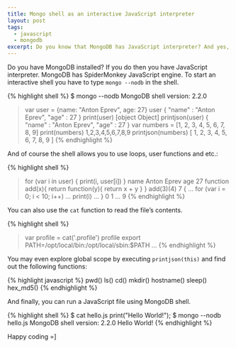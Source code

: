 ```yaml
---
title: Mongo shell as an interactive JavaScript interpreter
layout: post
tags:
  - javascript
  - mongodb
excerpt: Do you know that MongoDB has JavaScript interpreter? And yes, you can use it.
---
```


Do you have MongoDB installed? If you do then you have JavaScript interpreter. MongoDB has SpiderMonkey JavaScript engine. To start an interactive shell you have to type `mongo --nodb` in the shell.

{% highlight shell %}
$ mongo --nodb
MongoDB shell version: 2.2.0
> var user = {name: "Anton Eprev", age: 27}
> user
{ "name" : "Anton Eprev", "age" : 27 }
> print(user)
[object Object]
> printjson(user)
{ "name" : "Anton Eprev", "age" : 27 }
> var numbers = [1, 2, 3, 4, 5, 6, 7, 8, 9]
> print(numbers)
1,2,3,4,5,6,7,8,9
> printjson(numbers)
[ 1, 2, 3, 4, 5, 6, 7, 8, 9 ]
{% endhighlight %}

And of course the shell allows you to use loops, user functions and etc.:

{% highlight shell %}
> for (var i in user) { print(i, user[i]) }
name Anton Eprev
age 27
> function add(x){ return function(y){ return x + y } }
> add(3)(4)
7
> {
... for (var i = 0; i < 10; i++)
...     print(i)
... }
0
1
…
9
{% endhighlight %}


You can also use the `cat` function to read the file’s contents.

{% highlight shell %}
> var profile = cat('.profile')
> profile
export PATH=/opt/local/bin:/opt/local/sbin:$PATH
…
{% endhighlight %}

You may even explore global scope by executing `printjson(this)` and find out the following functions:

{% highlight javascript %}
pwd()
ls()
cd()
mkdir()
hostname()
sleep()
hex_md5()
{% endhighlight %}

And finally, you can run a JavaScript file using MongoDB shell.

{% highlight shell %}
$ cat hello.js
print("Hello World!");
$ mongo --nodb hello.js
MongoDB shell version: 2.2.0
Hello World!
{% endhighlight %}

Happy coding =]

